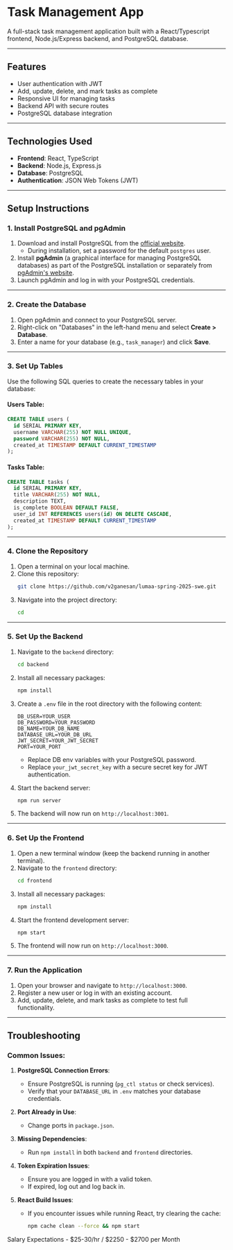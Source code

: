 # Task Management App

A full-stack task management application built with a React/Typescript frontend, Node.js/Express backend, and PostgreSQL database.

---

## Features
- User authentication with JWT
- Add, update, delete, and mark tasks as complete
- Responsive UI for managing tasks
- Backend API with secure routes
- PostgreSQL database integration

---

## Technologies Used
- **Frontend**: React, TypeScript
- **Backend**: Node.js, Express.js
- **Database**: PostgreSQL
- **Authentication**: JSON Web Tokens (JWT)

---

## Setup Instructions

### **1. Install PostgreSQL and pgAdmin**
1. Download and install PostgreSQL from the [official website](https://www.postgresql.org/download/).
   - During installation, set a password for the default `postgres` user.
2. Install **pgAdmin** (a graphical interface for managing PostgreSQL databases) as part of the PostgreSQL installation or separately from [pgAdmin's website](https://www.pgadmin.org/download/).
3. Launch pgAdmin and log in with your PostgreSQL credentials.

---

### **2. Create the Database**
1. Open pgAdmin and connect to your PostgreSQL server.
2. Right-click on "Databases" in the left-hand menu and select **Create > Database**.
3. Enter a name for your database (e.g., `task_manager`) and click **Save**.

---

### **3. Set Up Tables**
Use the following SQL queries to create the necessary tables in your database:

#### Users Table:
```sql
CREATE TABLE users (
  id SERIAL PRIMARY KEY,
  username VARCHAR(255) NOT NULL UNIQUE,
  password VARCHAR(255) NOT NULL,
  created_at TIMESTAMP DEFAULT CURRENT_TIMESTAMP
);
```

#### Tasks Table:
```sql
CREATE TABLE tasks (
  id SERIAL PRIMARY KEY,
  title VARCHAR(255) NOT NULL,
  description TEXT,
  is_complete BOOLEAN DEFAULT FALSE,
  user_id INT REFERENCES users(id) ON DELETE CASCADE,
  created_at TIMESTAMP DEFAULT CURRENT_TIMESTAMP
);
```

---

### **4. Clone the Repository**
1. Open a terminal on your local machine.
2. Clone this repository:
   ```bash
   git clone https://github.com/v2ganesan/lumaa-spring-2025-swe.git
   ```
3. Navigate into the project directory:
   ```bash
   cd 
   ```

---

### **5. Set Up the Backend**
1. Navigate to the `backend` directory:
   ```bash
   cd backend
   ```
2. Install all necessary packages:
   ```bash
   npm install
   ```
3. Create a `.env` file in the root directory with the following content:
   ```env
   DB_USER=YOUR_USER
   DB_PASSWORD=YOUR_PASSWORD
   DB_NAME=YOUR_DB_NAME
   DATABASE_URL=YOUR_DB_URL
   JWT_SECRET=YOUR_JWT_SECRET
   PORT=YOUR_PORT
   
   ```
   - Replace DB env variables with your PostgreSQL password.
   - Replace `your_jwt_secret_key` with a secure secret key for JWT authentication.

4. Start the backend server:
   ```bash
   npm run server
   ```
5. The backend will now run on `http://localhost:3001`.

---

### **6. Set Up the Frontend**
1. Open a new terminal window (keep the backend running in another terminal).
2. Navigate to the `frontend` directory:
   ```bash
   cd frontend
   ```
3. Install all necessary packages:
   ```bash
   npm install
   ```
4. Start the frontend development server:
   ```bash
   npm start
   ```
5. The frontend will now run on `http://localhost:3000`.

---

### **7. Run the Application**
1. Open your browser and navigate to `http://localhost:3000`.
2. Register a new user or log in with an existing account.
3. Add, update, delete, and mark tasks as complete to test full functionality.

---

## Troubleshooting

### Common Issues:
1. **PostgreSQL Connection Errors**:
    - Ensure PostgreSQL is running (`pg_ctl status` or check services).
    - Verify that your `DATABASE_URL` in `.env` matches your database credentials.

2. **Port Already in Use**:
    - Change ports in `package.json`.

3. **Missing Dependencies**:
    - Run `npm install` in both `backend` and `frontend` directories.

4. **Token Expiration Issues**:
    - Ensure you are logged in with a valid token.
    - If expired, log out and log back in.

5. **React Build Issues**:
    - If you encounter issues while running React, try clearing the cache:
      ```bash
      npm cache clean --force && npm start
      ```
Salary Expectations - $25-30/hr / $2250 - $2700 per Month
